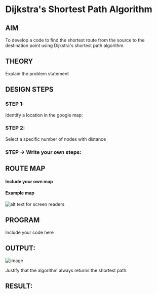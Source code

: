 # Dijkstra's Shortest Path Algorithm
## AIM

To develop a code to find the shortest route from the source to the destination point using Dijkstra's shortest path algorithm.

## THEORY
Explain the problem statement

## DESIGN STEPS

### STEP 1:
Identify a location in the google map:

### STEP 2:
Select a specific number of nodes with distance

### STEP -> Write your own steps:


## ROUTE MAP
#### Include your own map
#### Example map
![ alt text for screen readers](./images/map1.jpg "Map around my house")

## PROGRAM
Include your code here


## OUTPUT:
![image](https://user-images.githubusercontent.com/65499285/167808701-7cd6805b-e893-4259-bba7-4584e6f3efc8.png)

Justify that the algorithm always returns the shortest path:

## RESULT:


